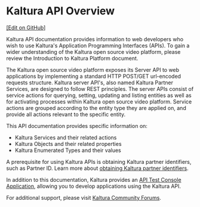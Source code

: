 # Kaltura API Overview
[[Edit on GitHub]](https://github.com/kaltura/kaltura-api-recipes/edit/development/swagger/markdown/overview.md)

Kaltura API documentation provides information to web developers who wish to use Kaltura's Application Programming Interfaces (APIs). To gain a wider understanding of the Kaltura open source video platform, please review the Introduction to Kaltura Platform document.

The Kaltura open source video platform exposes its Server API to web applications by implementing a standard HTTP POST/GET url-encoded requests structure. Kaltura server API's, also named Kaltura Partner Services, are designed to follow REST principles. The server APIs consist of service actions for querying, setting, updating and listing entities as well as for activating processes within Kaltura open source video platform. Service actions are grouped according to the entity type they are applied on, and provide all actions relevant to the specific entity.

This API documentation provides specific information on:

* Kaltura Services and their related actions
* Kaltura Objects and their related properties
* Kaltura Enumerated Types and their values

A prerequisite for using Kaltura APIs is obtaining Kaltura partner identifiers, such as Partner ID. Learn more about [obtaining Kaltura partner identifiers](http://www.kaltura.org/how-obtain-partner-identifiers#comment-form).

In addition to this documentation, Kaltura provides an [API Test Console Application](#Console), allowing you to develop applications using the Kaltura API.

For additional support, please visit [Kaltura Community Forums](http://www.kaltura.org/forums).

